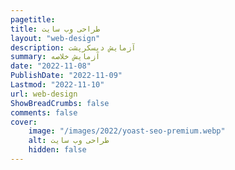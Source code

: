 ```yaml
---
pagetitle: 
title: طراحی وب سایت
layout: "web-design"
description: آزمایش دیسکرپشت
summary: آزمایش خلاصه
date: "2022-11-08"
PublishDate: "2022-11-09"
Lastmod: "2022-11-10"
url: web-design
ShowBreadCrumbs: false
comments: false
cover:
    image: "/images/2022/yoast-seo-premium.webp"
    alt: طراحی وب سایت
    hidden: false
---
```

